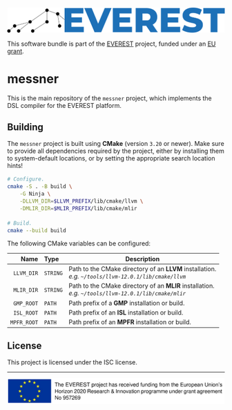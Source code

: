 ![EVEREST logo](img/logo_horiz_positive.png)

This software bundle is part of the [EVEREST][1] project, funded under an [EU grant][2].

# messner

This is the main repository of the `messner` project, which implements the DSL compiler for the EVEREST platform.

## Building

The `messner` project is built using **CMake** (version `3.20` or newer). Make sure to provide all dependencies required by the project, either by installing them to system-default locations, or by setting the appropriate search location hints!

```sh
# Configure.
cmake -S . -B build \
    -G Ninja \
    -DLLVM_DIR=$LLVM_PREFIX/lib/cmake/llvm \
    -DMLIR_DIR=$MLIR_PREFIX/lib/cmake/mlir

# Build.
cmake --build build
```

The following CMake variables can be configured:

|              Name | Type      | Description |
| ----------------: | :-------- | --- |
| `LLVM_DIR`        | `STRING`  | Path to the CMake directory of an **LLVM** installation. <br/> *e.g. `~/tools/llvm-12.0.1/lib/cmake/llvm`*        |
| `MLIR_DIR`        | `STRING`  | Path to the CMake directory of an **MLIR** installation. <br/> *e.g. `~/tools/llvm-12.0.1/lib/cmake/mlir`*        |
| `GMP_ROOT`        | `PATH`    | Path prefix of a **GMP** installation or build. |
| `ISL_ROOT`        | `PATH`    | Path prefix of an **ISL** installation or build. |
| `MPFR_ROOT`       | `PATH`    | Path prefix of an **MPFR** installation or build. |

## License

This project is licensed under the ISC license.

---

![EU notice](img/eu_banner.png)

[1]: https://everest-h2020.eu/
[2]: https://cordis.europa.eu/project/id/957269
